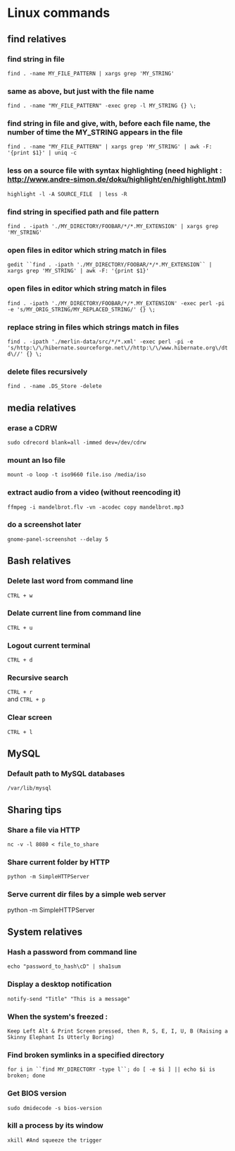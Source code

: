 Linux commands
==============


find relatives
--------------

### find string in file
`find . -name MY_FILE_PATTERN | xargs grep 'MY_STRING'`  

### same as above, but just with the file name
`find . -name "MY_FILE_PATTERN" -exec grep -l MY_STRING {} \;`  

### find string in file and give, with, before each file name, the number of time the MY_STRING appears in the file
`find . -name "MY_FILE_PATTERN" | xargs grep 'MY_STRING' | awk -F: '{print $1}' | uniq -c`  

### less on a source file with syntax highlighting (need highlight : http://www.andre-simon.de/doku/highlight/en/highlight.html)
`highlight -l -A SOURCE_FILE  | less -R`  

### find string in specified path and file pattern
`find . -ipath './MY_DIRECTORY/FOOBAR/*/*.MY_EXTENSION' | xargs grep 'MY_STRING'`  

### open files in editor which string match in files
`gedit ``find . -ipath './MY_DIRECTORY/FOOBAR/*/*.MY_EXTENSION`` | xargs grep 'MY_STRING' | awk -F: '{print $1}'`

### open files in editor which string match in files
`find . -ipath './MY_DIRECTORY/FOOBAR/*/*.MY_EXTENSION' -exec perl -pi -e 's/MY_ORIG_STRING/MY_REPLACED_STRING/' {} \;`  

### replace string in files which strings match in files
`find . -ipath './merlin-data/src/*/*.xml' -exec perl -pi -e 's/http:\/\/hibernate.sourceforge.net\//http:\/\/www.hibernate.org\/dtd\//' {} \;`  

### delete files recursively
`find . -name .DS_Store -delete`


media relatives
---------------

### erase a CDRW
`sudo cdrecord blank=all -immed dev=/dev/cdrw`  

### mount an Iso file
`mount -o loop -t iso9660 file.iso /media/iso`  

### extract audio from a video (without reencoding it)
`ffmpeg -i mandelbrot.flv -vn -acodec copy mandelbrot.mp3`  

### do a screenshot later
`gnome-panel-screenshot --delay 5`


Bash relatives
--------------

### Delete last word from command line
`CTRL + w`  

### Delate current line from command line
`CTRL + u`  

### Logout current terminal
`CTRL + d`  

### Recursive search
`CTRL + r`  
and
`CTRL + p`  

### Clear screen
`CTRL + l`  

MySQL
-------------
### Default path to MySQL databases
`/var/lib/mysql`

Sharing tips
------------

### Share a file via HTTP
`nc -v -l 8080 < file_to_share`

### Share current folder by HTTP
`python -m SimpleHTTPServer`

### Serve current dir files by a simple web server
python -m SimpleHTTPServer

System relatives
-----------------

### Hash a password from command line
`echo "password_to_hash\cD" | sha1sum`

### Display a desktop notification
`notify-send "Title" "This is a message"`  

### When the system's freezed :
`Keep Left Alt & Print Screen pressed, then R, S, E, I, U, B (Raising a Skinny Elephant Is Utterly Boring)`  

### Find broken symlinks in a specified directory
`for i in ``find MY_DIRECTORY -type l``; do [ -e $i ] || echo $i is broken; done`  

### Get BIOS version
`sudo dmidecode -s bios-version`  

### kill a process by its window
`xkill #And squeeze the trigger`
